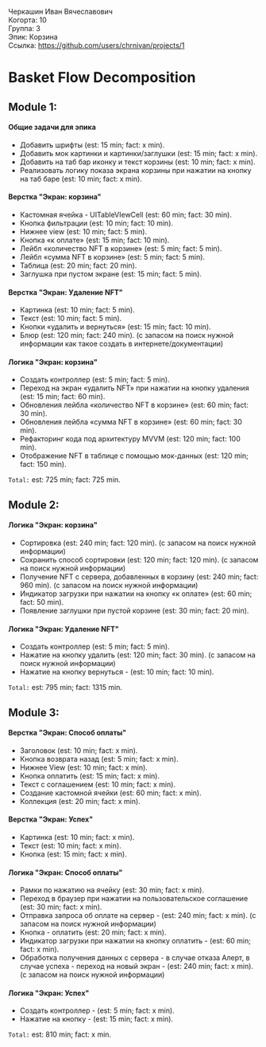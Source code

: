 Черкашин Иван Вячеславович
<br /> Когорта: 10
<br /> Группа: 3
<br /> Эпик: Корзина
<br /> Ссылка: https://github.com/users/chrnivan/projects/1

# Basket Flow Decomposition

## Module 1:
#### Общие задачи для эпика
- Добавить шрифты (est: 15 min; fact: x min).
- Добавить мок картинки и картинки/заглушки (est: 15 min; fact: x min).
- Добавить на таб бар иконку и текст корзины (est: 10 min; fact: x min).
- Реализовать логику показа экрана корзины при нажатии на кнопку на таб баре (est: 10 min; fact: x min).

#### Верстка "Экран: корзина"
- Кастомная ячейка - UITableVIewCell (est: 60 min; fact: 30 min).
- Кнопка фильтрации (est: 10 min; fact: 10 min).
- Нижнее view (est: 10 min; fact: 5 min).
- Кнопка «к оплате» (est: 15 min; fact: 10 min).
- Лейбл «количество NFT в корзине» (est: 5 min; fact: 5 min).
- Лейбл «сумма NFT в корзине» (est: 5 min; fact: 5 min).
- Таблица (est: 20 min; fact: 20 min).
- Заглушка при пустом экране (est: 15 min; fact: 5 min).

#### Верстка "Экран: Удаление NFT"
- Картинка (est: 10 min; fact: 5 min).
- Текст (est: 10 min; fact: 5 min).
- Кнопки «удалить и вернуться» (est: 15 min; fact: 10 min).
- Блюр (est: 120 min; fact: 240 min). (с запасом на поиск нужной информации как такое создать в интернете/документации)

#### Логика "Экран: корзина"
- Создать контроллер (est: 5 min; fact: 5 min).
- Переход на экран «удалить NFT» при нажатии на кнопку удаления (est: 15 min; fact: 60 min).
- Обновления лейбла «количество NFT в корзине» (est: 60 min; fact: 30 min).
- Обновления лейбла «сумма NFT в корзине» (est: 60 min; fact: 30 min).
- Рефакторинг кода под архитектуру MVVM (est: 120 min; fact: 100 min).
- Отображение NFT в таблице c помощью мок-данных (est: 120 min; fact: 150 min).

`Total:` est: 725 min; fact: 725 min.

## Module 2:
#### Логика "Экран: корзина"
- Сортировка (est: 240 min; fact: 120 min). (с запасом на поиск нужной информации)
- Сохранить способ сортировки (est: 120 min; fact: 120 min). (с запасом на поиск нужной информации)
- Получение NFT с сервера, добавленных в корзину (est: 240 min; fact: 960 min). (с запасом на поиск нужной информации)
- Индикатор загрузки при нажатии на кнопку «к оплате» (est: 60 min; fact: 50 min).
- Появление заглушки при пустой корзине (est: 30 min; fact: 20 min).

#### Логика "Экран: Удаление NFT"
- Создать контроллер (est: 5 min; fact: 5 min). 
- Нажатие на кнопку удалить (est: 120 min; fact: 30 min). (с запасом на поиск нужной информации)
- Нажатие на кнопку вернуться - (est: 10 min; fact: 10 min). 

`Total:` est: 795 min; fact: 1315 min.

## Module 3:
#### Верстка "Экран: Способ оплаты"
- Заголовок (est: 10 min; fact: x min). 
- Кнопка возврата назад (est: 5 min; fact: x min). 
- Нижнее View (est: 10 min; fact: x min). 
- Кнопка оплатить (est: 15 min; fact: x min). 
- Текст с соглашением (est: 10 min; fact: x min). 
- Создание кастомной ячейки (est: 60 min; fact: x min). 
- Коллекция (est: 20 min; fact: x min). 

#### Верстка "Экран: Успех"
- Картинка (est: 10 min; fact: x min). 
- Текст (est: 10 min; fact: x min). 
- Кнопка (est: 15 min; fact: x min). 

#### Логика "Экран: Способ оплаты"
- Рамки по нажатию на ячейку (est: 30 min; fact: x min). 
- Переход в браузер при нажатии на пользовательское соглашение (est: 30 min; fact: x min). 
- Отправка запроса об оплате на сервер - (est: 240 min; fact: x min). (с запасом на поиск нужной информации)
- Кнопка - оплатить (est: 20 min; fact: x min). 
- Индикатор загрузки при нажатии на кнопку оплатить - (est: 60 min; fact: x min). 
- Обработка получения данных с сервера - в случае отказа Алерт, в случае успеха - переход на новый экран - (est: 240 min; fact: x min). (с запасом на поиск нужной информации)

#### Логика "Экран: Успех"
- Создать контроллер - (est: 5 min; fact: x min). 
- Нажатие на кнопку - (est: 15 min; fact: x min). 

`Total:` est: 810 min; fact: x min.


